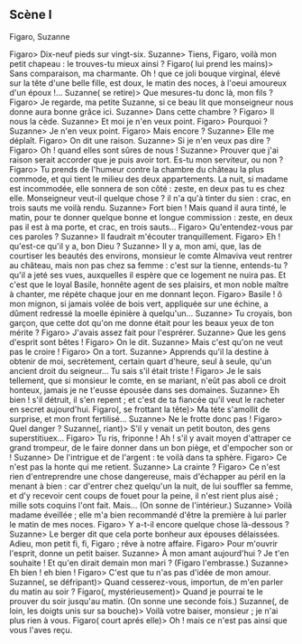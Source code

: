 ## Scène I

<span class="character">Figaro, Suzanne</span>

Figaro> Dix-neuf pieds sur vingt-six.
Suzanne> Tiens, Figaro, voilà mon petit chapeau : le trouves-tu mieux ainsi ?
Figaro( lui prend les mains)> Sans comparaison, ma charmante. Oh ! que ce joli bouque virginal, élevé sur la tête d'une belle fille, est doux, le matin des noces, à l'oeui amoureux d'un époux !...
Suzanne( se retire)> Que mesures-tu donc là, mon fils ?
Figaro> Je regarde, ma petite Suzanne, si ce beau lit que monseigneur nous donne aura bonne grâce ici.
Suzanne> Dans cette chambre ?
Figaro> Il nous la cède.
Suzanne> Et moi je n'en veux point.
Figaro> Pourquoi ?
Suzanne> Je n'en veux point.
Figaro> Mais encore ?
Suzanne> Elle me déplaît.
Figaro> On dit une raison.
Suzanne> Si je n'en veux pas dire ?
Figaro> Oh ! quand elles sont sûres de nous !
Suzanne> Prouver que j'ai raison serait accorder que je puis avoir tort. Es-tu mon serviteur, ou non ?
Figaro> Tu prends de l'humeur contre la chambre du château la plus commode, et qui tient le milieu des deux appartements.
La nuit, si madame est incommodée, elle sonnera de son côté : zeste, en deux pas tu es chez elle.
Monseigneur veut-il quelque chose ? il n'a qu'à tinter du sien : crac, en trois sauts me voilà rendu.
Suzanne> Fort bien ! Mais quand il aura tinté, le matin, pour te donner quelque bonne et longue commission : zeste, en deux pas il est à ma porte, et crac, en trois sauts...
Figaro> Qu'entendez-vous par ces paroles ?
Suzanne> Il faudrait m'écouter tranquillement.
Figaro> Eh ! qu'est-ce qu'il y a, bon Dieu ?
Suzanne> Il y a, mon ami, que, las de courtiser les beautés des environs, monsieur le comte Almaviva veut rentrer au château, mais non pas chez sa femme : c'est sur la tienne, entends-tu ? qu'il a jeté ses vues, auxquelles il espère que ce logement ne nuira pas.
Et c'est que le loyal Basile, honnête agent de ses plaisirs, et mon noble maître à chanter, me répète chaque jour en me donnant leçon.
Figaro> Basile ! ô mon mignon, si jamais volée de bois vert, appliquée sur une échine, a dûment redressé la moelle épinière à quelqu'un...
Suzanne> Tu croyais, bon garçon, que cette dot qu'on me donne était pour les beaux yeux de ton mérite ?
Figaro> J'avais assez fait pour l'esprérer.
Suzanne> Que les gens d'esprit sont bêtes !
Figaro> On le dit.
Suzanne> Mais c'est qu'on ne veut pas le croire !
Figaro> On a tort.
Suzanne> Apprends qu'il la destine à obtenir de moi, secrètement, certain quart d'heure, seul à seule, qu'un ancient droit du seigneur... Tu sais s'il était triste !
Figaro> Je le sais tellement, que si monsieur le comte, en se mariant, n'eût pas aboli ce droit honteux, jamais je ne t'eusse épousée dans ses domaines.
Suzanne> Eh bien ! s'il détruit, il s'en repent ; et c'est de ta fiancée qu'il veut le racheter en secret aujourd'hui.
Figaro(, se frottant la tête)> Ma téte s'amollit de surprise, et mon front fertilisé...
Suzanne> Ne le frotte donc pas !
Figaro> Quel danger ?
Suzanne(, riant)> S'il y venait un petit bouton, des gens superstitiuex...
Figaro> Tu ris, friponne ! Ah ! s'il y avait moyen d'attraper ce grand trompeur, de le faire donner dans un bon piège, et d'empocher son or !
Suzanne> De l'intrigue et de l'argent : te voilà dans ta sphère.
Figaro> Ce n'est pas la honte qui me retient.
Suzanne> La crainte ?
Figaro> Ce n'est rien d'entreprendre une chose dangereuse, mais d'échapper au péril en la menant à bien : car d'entrer chez quelqu'un la nuit, de lui souffler sa femme, et d'y recevoir cent coups de fouet pour la peine, il n'est rient plus aisé ; mille sots coquins l'ont fait. Mais...
(On sonne de l'intérieur.)
Suzanne> Voilà madame éveillée ; elle m'a bien recommandé d'être la première à lui parler le matin de mes noces.
Figaro> Y a-t-il encore quelque chose là-dessous ?
Suzanne> Le berger dit que cela porte bonheur aux épouses délaissées. Adieu, mon petit fi, fi, Figaro ; rêve à notre affaire.
Figaro> Pour m'ouvrir l'esprit, donne un petit baiser.
Suzanne> À mon amant aujourd'hui ? Je t'en souhaite ! Et qu'en dirait demain mon mari ? (Figaro l'embrasse.)
Suzanne> Eh bien ! eh bien !
Figaro> C'est que tu n'as pas d'idée de mon amour.
Suzanne(, se défripant)> Quand cesserez-vous, importun, de m'en parler du matin au soir ?
Figaro(, mystérieusement)> Quand je pourrai te le prouver du soir jusqu'au matin. (On sonne une seconde fois.)
Suzanne(, de loin, les doigts unis sur sa bouche)> Voilà votre baiser, monsieur ; je n'ai plus rien à vous.
Figaro( court aprés elle)> Oh ! mais ce n'est pas ainsi que vous l'aves reçu.
